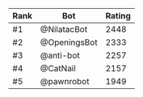 Rank|Bot|Rating
---|---|---
#1|@NilatacBot|2448
#2|@OpeningsBot|2333
#3|@anti-bot|2257
#4|@CatNail|2157
#5|@pawnrobot|1949

